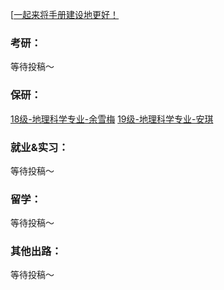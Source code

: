 [[一起来将手册建设地更好！](preface/Sharing_experience.md)

### 考研：
等待投稿～

### 保研：

[18级-地理科学专业-余雪梅](升学就业篇/地理与资源科学学院/18级-地理科学专业-余雪梅.md)
[19级-地理科学专业-安琪](升学就业篇/地理与资源科学学院/19级-地理科学专业-安琪.md)


### 就业&实习：

等待投稿～

### 留学：

等待投稿～

### 其他出路：

等待投稿～
